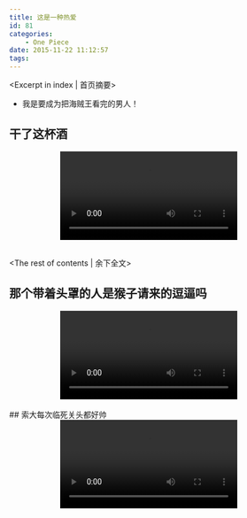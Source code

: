 ```yaml
---
title: 这是一种热爱
id: 81
categories:
	- One Piece
date: 2015-11-22 11:12:57
tags:
---
```


<Excerpt in index | 首页摘要>
+ 我是要成为把海贼王看完的男人！

## 干了这杯酒

<div style="text-align: center;">
	<video width="320px"  src="http://mvvideo2.meitudata.com/564c5df6dc9997435.mp4" controls="controls" autoplay="">
	</video>
</div>

<br>
<!-- more -->

<The rest of contents | 余下全文>

## 那个带着头罩的人是猴子请来的逗逼吗

<div style="text-align: center;">
	<video width="320px" src="http://mvvideo1.meitudata.com/5743aeee757a81430.mp4" controls="controls">
	</video>
</div>

<br>
## 索大每次临死关头都好帅

<div style="text-align: center;">
	<video width="320px" src="http://mvvideo2.meitudata.com/5733e70810fc54009.mp4" controls="controls">
	</video>
</div>